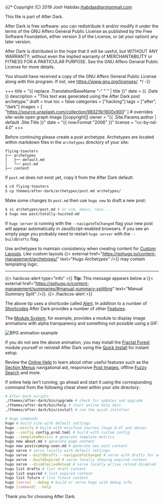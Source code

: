 {{/*
Copyright (C) 2019  Josh Habdas <jhabdas@protonmail.com>

This file is part of After Dark.

After Dark is free software: you can redistribute it and/or modify
it under the terms of the GNU Affero General Public License as published by
the Free Software Foundation, either version 3 of the License, or
(at your option) any later version.

After Dark is distributed in the hope that it will be useful,
but WITHOUT ANY WARRANTY; without even the implied warranty of
MERCHANTABILITY or FITNESS FOR A PARTICULAR PURPOSE.  See the
GNU Affero General Public License for more details.

You should have received a copy of the GNU Affero General Public License
along with this program.  If not, see <https://www.gnu.org/licenses/>.
*/ -}}

+++
title = "{{ replace .TranslationBaseName "-" " " | title }}"
date = {{ .Date }}
description = "This text was generated using the After Dark post archetype."
draft = true
toc = false
categories = ["hacking"]
tags = ["after", "dark"]
images = [
  "https://source.unsplash.com/collection/983219/1600x900"
] # overrides site-wide open graph image
[[copyright]]
  owner = "{{ .Site.Params.author | default .Site.Title }}"
  date = "{{ now.Format "2006" }}"
  license = "cc-by-nd-4.0"
+++

Before continuing please create a post archetype. Archetypes are located within markdown files in the `archetypes` directory of your site:

```
flying-toasters
├── archetypes
│   ├── default.md
│   └── post.md
├── content
```

If `post.md` does not exist yet, copy it from the After Dark default:

```sh
$ cd flying-toasters
$ cp themes/after-dark/archetypes/post.md archetypes/
```

Make some changes to `post.md` then use `hugo new` to draft a new post:

```sh
$ vi archetypes/post.md # or vim, emacs, nano ...
$ hugo new post/totally-twisted.md
```

If `hugo server` is running with the `--navigateToChanged` flag your new post will appear automatically in JavaScript-enabled browsers. If you see an empty page you probably need to restart `hugo server` with the `--buildDrafts` flag.

Use archetypes to maintain consistency when creating content for [Custom Layouts](http://localhost:1414/feature/custom-layouts). Like custom layouts {{< external href="https://gohugo.io/content-management/archetypes/" text="Hugo Archetypes" />}} may contain templating logic.

<!--more-->

---

{{< hackcss-alert type="info" >}}
<strong>Tip:</strong> This message appears below a {{< external href="https://gohugo.io/content-management/summaries/#manual-summary-splitting" text="Manual Summary Split" />}}.
{{< /hackcss-alert >}}

The above tip uses a shortcode called [Alert](http://localhost:1414/shortcode/alert/). In addition to a number of [Shortcodes](http://localhost:1414/shortcode/) After Dark provides a number of other [Features](http://localhost:1414/feature/).

The [Module System](http://localhost:1414/feature/module-system/), for example, provides a module to display image animations with alpha transparency and something not possible using a GIF:

![BPG animation example](/bpg/cinemagraph-6.bpg)

If you do not see the above animation, you may install the [Fractal Forest](http://localhost:1414/module/fractal-forest/) module yourself or reinstall After Dark using the [Quick Install](http://localhost:1414/feature/quick-install/) for instant setup.

Review the [Online Help](http://localhost:1414/) to learn about other useful features such as the [Section Menus](http://localhost:1414/feature/section-menu) navigational aid, responsive [Post Images](http://localhost:1414/feature/post-images/"), offline [Fuzzy Search](http://localhost:1414/feature/fuzzy-search/) and more.

If online help isn't running, go ahead and start it using the corresponding command from the following cheat sheet within your site directory:

```sh
# After Dark scripts
./themes/after-dark/bin/upgrade # check for updates and upgrade
./themes/after-dark/bin/help # start online help docs
./themes/after-dark/bin/install # run the quick installer

# Hugo commands
hugo # build site with default settings
hugo --minify # build with minified sources (hugo 0.47 and above)
hugo --config config.prod.toml # build with custom config
hugo --templateMetrics # generate template metrics
hugo new about.md # generate page content
hugo new post/coming-soon.md # generate new post content
hugo serve # serve locally with default settings
hugo serve --buildDrafts --navigateToChanged # serve with drafts for editing
hugo serve --buildExpired # serve locally showing expired content
hugo serve --disableLiveReload # serve locally w/live reload disabled
hugo list drafts # list draft content
hugo list expired # list expired content
hugo list future # list future content
hugo [serve] --debug # build or serve hugo with debug info
hugo [command] --help
```

Thank you for choosing After Dark.

